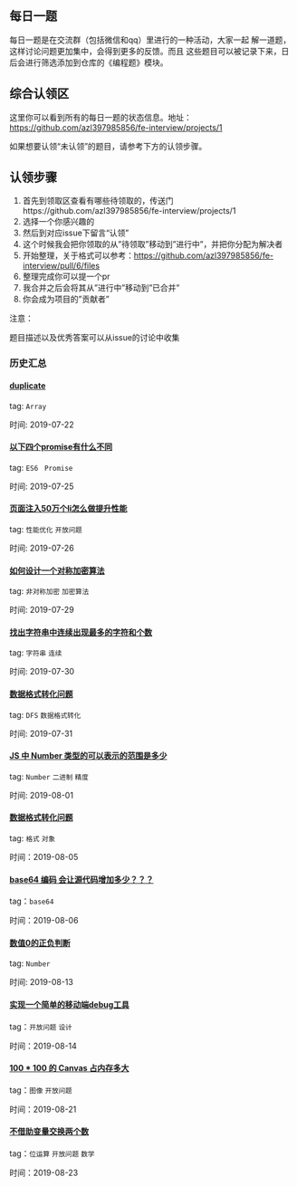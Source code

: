 ## 每日一题
每日一题是在交流群（包括微信和qq）里进行的一种活动，大家一起
解一道题，这样讨论问题更加集中，会得到更多的反馈。而且
这些题目可以被记录下来，日后会进行筛选添加到仓库的《编程题》模块。

## 综合认领区
这里你可以看到所有的每日一题的状态信息。地址： https://github.com/azl397985856/fe-interview/projects/1

如果想要认领“未认领”的题目，请参考下方的认领步骤。

## 认领步骤

1. 首先到领取区查看有哪些待领取的，传送门https://github.com/azl397985856/fe-interview/projects/1
2. 选择一个你感兴趣的
3. 然后到对应issue下留言“认领”
4. 这个时候我会把你领取的从”待领取”移动到”进行中”，并把你分配为解决者
5. 开始整理，关于格式可以参考：https://github.com/azl397985856/fe-interview/pull/6/files
6. 整理完成你可以提一个pr
7. 我合并之后会将其从”进行中”移动到”已合并”
8. 你会成为项目的”贡献者”

注意：

题目描述以及优秀答案可以从issue的讨论中收集

### 历史汇总

#### [duplicate](./2019-07-22.md)

tag: `Array`

时间: 2019-07-22

#### [以下四个promise有什么不同](./2019-07-25.md)

tag: `ES6 ` `Promise`

时间: 2019-07-25

#### [页面注入50万个li怎么做提升性能](./2019-07-26.md)

tag: `性能优化` `开放问题`

时间: 2019-07-26

#### [如何设计一个对称加密算法](./2019-07-29.md)

tag: `非对称加密` `加密算法`

时间: 2019-07-29

#### [找出字符串中连续出现最多的字符和个数](./2019-07-30.md)

tag: `字符串` `连续`

时间: 2019-07-30

#### [数据格式转化问题](./2019-07-31.md)

tag: `DFS` `数据格式转化`

时间: 2019-07-31

#### [JS 中 Number 类型的可以表示的范围是多少](./2019-08-01.md)

tag: `Number` `二进制` `精度`

时间: 2019-08-01

#### [数据格式转化问题](./2019-08-05.md)

tag: `格式` `对象`

时间：2019-08-05

#### [base64 编码 会让源代码增加多少？？？](./2019-08-06.md)

tag：`base64`

时间：2019-08-06

#### [数值0的正负判断](./2019-08-13.md)

tag: `Number`

时间: 2019-08-13

#### [实现一个简单的移动端debug工具](./2019-08-14.md)

tag：`开放问题` `设计`

时间：2019-08-14

#### [100 * 100 的 Canvas 占内存多大](https://mp.weixin.qq.com/s/EGgsMBjGCG8l9JViYxvX3g)

tag：`图像` `开放问题`

时间：2019-08-21


#### [不借助变量交换两个数](https://mp.weixin.qq.com/s/ki4Xgy0MJLe91HxxpKBFnQ)

tag：`位运算` `开放问题` `数学`

时间：2019-08-23



